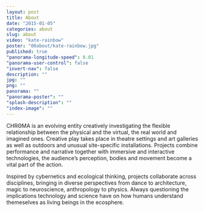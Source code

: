 ```yaml
---
layout: post
title: About
date: "2015-01-05"
categories: about
slug: about
video: "kate-rainbow"
poster: "00about/kate-rainbow.jpg"
published: true
"panorama-longitude-speed": 0.01
"panorama-user-control": false
"invert-nav": false
description: ""
jpg: ""
png: ""
panorama: ""
"panorama-poster": ""
"splash-description": ""
"index-image": ""
---
```




<span class="chroma">CHRΘMA</span> is an evolving entity creatively investigating the flexible relationship between the physical and the virtual, the real world and imagined ones. Creative play takes place in theatre settings and art galleries as well as outdoors and unusual site-specific installations. Projects combine performance and narrative together with immersive and interactive technologies, the audience’s perception, bodies and movement become a vital part of the action.

Inspired by cybernetics and ecological thinking, projects collaborate across disciplines, bringing in diverse perspectives from dance to architecture, magic to neuroscience, anthropology to physics. Always questioning the implications technology and science have on how humans understand themeselves as living beings in the ecosphere. 

